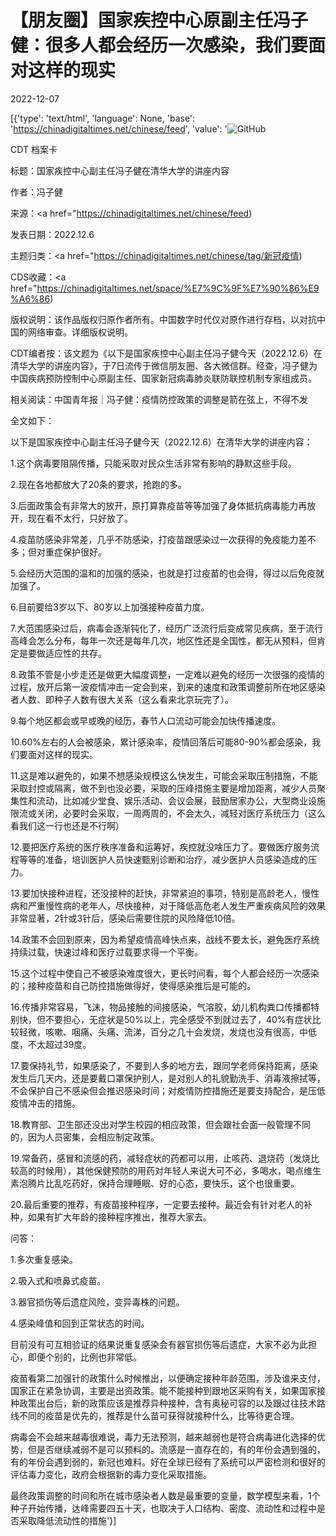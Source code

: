 # 【朋友圈】国家疾控中心原副主任冯子健：很多人都会经历一次感染，我们要面对这样的现实

2022-12-07

[{'type': 'text/html', 'language': None, 'base': 'https://chinadigitaltimes.net/chinese/feed', 'value': '![GitHub](https://chinadigitaltimes.net/chinese/files/2022/12/8b36afcb53a34e59b3f233709bbf844b-768x431.png)

CDT 档案卡

标题：国家疾控中心副主任冯子健在清华大学的讲座内容

作者：冯子健

来源：<a href="https://chinadigitaltimes.net/chinese/feed)

发表日期：2022.12.6

主题归类：<a href="https://chinadigitaltimes.net/chinese/tag/新冠疫情)

CDS收藏：<a href="https://chinadigitaltimes.net/space/%E7%9C%9F%E7%90%86%E9%A6%86)

版权说明：该作品版权归原作者所有。中国数字时代仅对原作进行存档，以对抗中国的网络审查。详细版权说明。





CDT编者按：该文题为《以下是国家疾控中心副主任冯子健今天（2022.12.6）在清华大学的讲座内容》，于7日流传于微信朋友圈、各大微信群。经查，冯子健为中国疾病预防控制中心原副主任、国家新冠病毒肺炎联防联控机制专家组成员。

相关阅读：中国青年报｜冯子健：疫情防控政策的调整是箭在弦上，不得不发

全文如下：



以下是国家疾控中心副主任冯子健今天（2022.12.6）在清华大学的讲座内容：

1.这个病毒要阻隔传播，只能采取对民众生活非常有影响的静默这些手段。

2.现在各地都放大了20条的要求，抢跑的多。

3.后面政策会有非常大的放开，原打算靠疫苗等等加强了身体抵抗病毒能力再放开，现在看不太行，只好放了。

4.疫苗防感染非常差，几乎不防感染，打疫苗跟感染过一次获得的免疫能力差不多；但对重症保护很好。

5.会经历大范围的温和的加强的感染，也就是打过疫苗的也会得，得过以后免疫就加强了。

6.目前要给3岁以下、80岁以上加强接种疫苗力度。

7.大范围感染过后，病毒会逐渐钝化了，经历广泛流行后变成常见疾病，至于流行高峰会怎么分布，每年一次还是每年几次，地区性还是全国性，都无从预料，但肯定是要做适应性的共存。

8.政策不管是小步走还是做更大幅度调整，一定难以避免的经历一次很强的疫情的过程，放开后第一波疫情冲击一定会到来，到来的速度和政策调整前所在地区感染者人数、即种子人数有很大关系（这么看来北京玩完了）。

9.每个地区都会或早或晚的经历，春节人口流动可能会加快传播速度。

10.60%左右的人会被感染，累计感染率，疫情回落后可能80-90%都会感染，我们要面对这样的现实。

11.这是难以避免的，如果不想感染规模这么快发生，可能会采取压制措施，不能采取封控或隔离，做不到也没必要，采取的压峰措施主要是增加距离，减少人员聚集性和流动，比如减少堂食、娱乐活动、会议会展，鼓励居家办公，大型商业设施限流或关闭，必要时会采取，一周两周的，不会太久，减轻对医疗系统压力（这么看我们这一行也还是不行啊）

12.要把医疗系统的医疗秩序准备和运筹好，疾控就没啥压力了。要做医疗服务流程等等的准备，培训医护人员快速甄别诊断和治疗，减少医护人员感染造成的压力。

13.要加快接种进程，还没接种的赶快，非常紧迫的事项，特别是高龄老人，慢性病和严重慢性病的老年人，尽快接种，对于降低高危老人发生严重疾病风险的效果非常显著，2针或3针后，感染后需要住院的风险降低10倍。

14.政策不会回到原来，因为希望疫情高峰快点来，战线不要太长，避免医疗系统持续过载，快速过峰和医疗过载要求得一个平衡。

15.这个过程中使自己不被感染难度很大，更长时间看，每个人都会经历一次感染的；接种疫苗和自己防控措施做得好，使得感染推后是可能的。

16.传播非常容易，飞沫，物品接触的间接感染，气溶胶，幼儿机构粪口传播都特别快，但不要担心，无症状是50%以上，完全感受不到就过去了，40%有症状比较轻微，咳嗽、咽痛、头痛、流涕，百分之几十会发烧，发烧也没有很高，中低度，不太超过39度。

17.要保持礼节，如果感染了，不要到人多的地方去，跟同学老师保持距离，感染发生后几天内，还是要戴口罩保护别人，是对别人的礼貌勤洗手、消毒液擦拭等，不会保护自己不感染但会推迟感染时间；对疫情防控措施还是要支持配合，是压低疫情冲击的措施。

18.教育部、卫生部还没出对学生校园的相应政策，但会跟社会面一般管理不同的，因为人员密集，会相应制定政策。

19.常备药，感冒和流感的药，减轻症状的药都可以用，止咳药、退烧药（发烧比较高的时候用），其他保健预防的用药对年轻人来说大可不必，多喝水，喝点维生素泡腾片比乱吃药好，保持合理睡眠、好的心态，要快乐，这个也很重要。

20.最后重要的推荐，有疫苗接种程序，一定要去接种。最近会有针对老人的补种，如果有扩大年龄的接种程序推出，推荐大家去。

问答：

1.多次重复感染。

2.吸入式和喷鼻式疫苗。

3.器官损伤等后遗症风险，变异毒株的问题。

4.感染峰值和回到正常状态的时间。

目前没有可互相验证的结果说重复感染会有器官损伤等后遗症，大家不必为此担心，即便个别的，比例也非常低。

疫苗看第二加强针的政策什么时候推出，以便确定接种年龄范围，涉及谁来支付，国家正在紧急协调，主要是出资政策。能不能接种到跟地区采购有关，如果国家接种政策出台后，新的政策应该是推荐异种接种，含有奥秘可容的以及跟过往技术路线不同的疫苗是优先的，推荐是什么苗可获得就接种什么，比等待更合理。

病毒会不会越来越毒很难说，毒力无法预测，越来越弱也是符合病毒进化选择的优势，但是否继续减弱不是可以预料的。流感是一直存在的，有的年份会遇到强的，有的年份会遇到弱的，新冠也难料。好在全球已经有了系统可以严密检测和很好的评估毒力变化，政府会根据新的毒力变化采取措施。

最终政策调整的时间和所在城市感染者人数是最重要的变量，数学模型来看，1个种子开始传播，达峰需要四五十天，也取决于人口结构、密度、流动性和过程中是否采取降低流动性的措施'}]